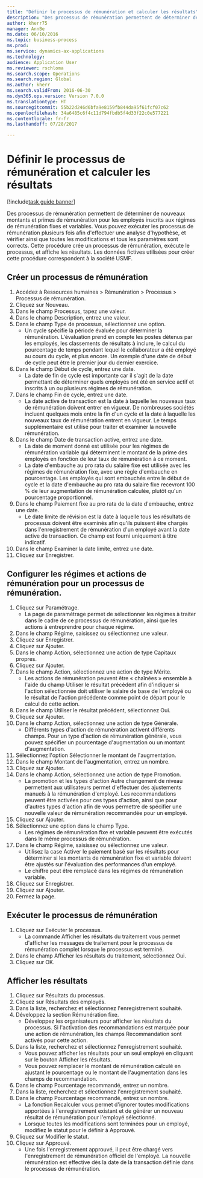 ```yaml
--- 
title: "Définir le processus de rémunération et calculer les résultats"
description: "Des processus de rémunération permettent de déterminer de nouveaux montants et primes de rémunération pour les employés inscrits aux régimes de rémunération fixes et variables."
author: kherr75
manager: AnnBe
ms.date: 06/10/2016
ms.topic: business-process
ms.prod: 
ms.service: dynamics-ax-applications
ms.technology: 
audience: Application User
ms.reviewer: rschloma
ms.search.scope: Operations
ms.search.region: Global
ms.author: kherr
ms.search.validFrom: 2016-06-30
ms.dyn365.ops.version: Version 7.0.0
ms.translationtype: HT
ms.sourcegitcommit: 55b22d246d6bfa9e8159fb844da95f61fcf07c62
ms.openlocfilehash: 34a6485c6f4c11d794fbdb5f4d33f22c0e577221
ms.contentlocale: fr-fr
ms.lasthandoff: 07/28/2017

---
```

# <a name="define-compensation-process-and-calculate-results"></a>Définir le processus de rémunération et calculer les résultats

[!include[task guide banner](../../includes/task-guide-banner.md)]

Des processus de rémunération permettent de déterminer de nouveaux montants et primes de rémunération pour les employés inscrits aux régimes de rémunération fixes et variables. Vous pouvez exécuter les processus de rémunération plusieurs fois afin d'effectuer une analyse d'hypothèse, et vérifier ainsi que toutes les modifications et tous les paramètres sont corrects. Cette procédure crée un processus de rémunération, exécute le processus, et affiche les résultats. Les données fictives utilisées pour créer cette procédure correspondent à la société USMF.


## <a name="create-a-compensation-process"></a>Créer un processus de rémunération
1. Accédez à Ressources humaines > Rémunération > Processus > Processus de rémunération.
2. Cliquez sur Nouveau.
3. Dans le champ Processus, tapez une valeur.
4. Dans le champ Description, entrez une valeur.
5. Dans le champ Type de processus, sélectionnez une option.
    * Un cycle spécifie la période évaluée pour déterminer la rémunération. L'évaluation prend en compte les postes détenus par les employés, les classements de résultats à inclure, le calcul du pourcentage de temps pendant lequel le collaborateur a été employé au cours du cycle, et plus encore. Un exemple d'une date de début de cycle peut être le premier jour du dernier exercice.  
6. Dans le champ Début de cycle, entrez une date.
    * La date de fin de cycle est importante car il s'agit de la date permettant de déterminer quels employés ont été en service actif et inscrits à un ou plusieurs régimes de rémunération.  
7. Dans le champ Fin de cycle, entrez une date.
    * La date active de transaction est la date à laquelle les nouveaux taux de rémunération doivent entrer en vigueur. De nombreuses sociétés incluent quelques mois entre la fin d'un cycle et la date à laquelle les nouveaux taux de rémunération entrent en vigueur. Le temps supplémentaire est utilisé pour traiter et examiner la nouvelle rémunération.  
8. Dans le champ Date de transaction active, entrez une date.
    * La date de moment donné est utilisée pour les régimes de rémunération variable qui déterminent le montant de la prime des employés en fonction de leur taux de rémunération à ce moment.  
    * La date d'embauche au pro rata du salaire fixe est utilisée avec les régimes de rémunération fixe, avec une règle d'embauche en pourcentage.  Les employés qui sont embauchés entre le début de cycle et la date d'embauche au pro rata du salaire fixe recevront 100 % de leur augmentation de rémunération calculée, plutôt qu'un pourcentage proportionnel.  
9. Dans le champ Paiement fixe au pro rata de la date d'embauche, entrez une date.
    * Le date limite de révision est la date à laquelle tous les résultats de processus doivent être examinés afin qu'ils puissent être chargés dans l'enregistrement de rémunération d'un employé avant la date active de transaction. Ce champ est fourni uniquement à titre indicatif.  
10. Dans le champ Examiner la date limite, entrez une date.
11. Cliquez sur Enregistrer.

## <a name="setup-the-compensation-plans-and-actions-for-a-compensation-process"></a>Configurer les régimes et actions de rémunération pour un processus de rémunération.
1. Cliquez sur Paramétrage.
    * La page de paramétrage permet de sélectionner les régimes à traiter dans le cadre de ce processus de rémunération, ainsi que les actions à entreprendre pour chaque régime.  
2. Dans le champ Régime, saisissez ou sélectionnez une valeur.
3. Cliquez sur Enregistrer.
4. Cliquez sur Ajouter.
5. Dans le champ Action, sélectionnez une action de type Capitaux propres.
6. Cliquez sur Ajouter.
7. Dans le champ Action, sélectionnez une action de type Mérite.
    * Les actions de rémunération peuvent être « chaînées » ensemble à l'aide du champ Utiliser le résultat précédent afin d'indiquer si l'action sélectionnée doit utiliser le salaire de base de l'employé ou le résultat de l'action précédente comme point de départ pour le calcul de cette action.  
8. Dans le champ Utiliser le résultat précédent, sélectionnez Oui.
9. Cliquez sur Ajouter.
10. Dans le champ Action, sélectionnez une action de type Générale.
    * Différents types d'action de rémunération activent différents champs. Pour un type d'action de rémunération générale, vous pouvez spécifier un pourcentage d'augmentation ou un montant d'augmentation.  
11. Sélectionnez l'option Sélectionner le montant de l'augmentation.
12. Dans le champ Montant de l'augmentation, entrez un nombre.
13. Cliquez sur Ajouter.
14. Dans le champ Action, sélectionnez une action de type Promotion.
    * La promotion et les types d'action Autre changement de niveau permettent aux utilisateurs permet d'effectuer des ajustements manuels à la rémunération d'employé. Les recommandations peuvent être activées pour ces types d'action, ainsi que pour d'autres types d'action afin de vous permettre de spécifier une nouvelle valeur de rémunération recommandée pour un employé.  
15. Cliquez sur Ajouter.
16. Sélectionnez une option dans le champ Type.
    * Les régimes de rémunération fixe et variable peuvent être exécutés dans le même processus de rémunération.  
17. Dans le champ Régime, saisissez ou sélectionnez une valeur.
    * Utilisez la case Activer le paiement basé sur les résultats pour déterminer si les montants de rémunération fixe et variable doivent être ajustés sur l'évaluation des performances d'un employé.  
    * Le chiffre peut être remplacé dans les régimes de rémunération variable.  
18. Cliquez sur Enregistrer.
19. Cliquez sur Ajouter.
20. Fermez la page.

## <a name="run-the-compensation-process"></a>Exécuter le processus de rémunération
1. Cliquez sur Exécuter le processus.
    * La commande Afficher les résultats du traitement vous permet d'afficher les messages de traitement pour le processus de rémunération complet lorsque le processus est terminé.  
2. Dans le champ Afficher les résultats du traitement, sélectionnez Oui.
3. Cliquez sur OK.

## <a name="view-the-results"></a>Afficher les résultats
1. Cliquez sur Résultats du processus.
2. Cliquez sur Résultats des employés.
3. Dans la liste, recherchez et sélectionnez l'enregistrement souhaité.
4. Développez la section Rémunération fixe.
    * Développez les organisateurs pour afficher les résultats du processus. Si l'activation des recommandations est marquée pour une action de rémunération, les champs Recommandation sont activés pour cette action.  
5. Dans la liste, recherchez et sélectionnez l'enregistrement souhaité.
    * Vous pouvez afficher les résultats pour un seul employé en cliquant sur le bouton Afficher les résultats.  
    * Vous pouvez remplacer le montant de rémunération calculé en ajustant le pourcentage ou le montant de l'augmentation dans les champs de recommandation.  
6. Dans le champ Pourcentage recommandé, entrez un nombre.
7. Dans la liste, recherchez et sélectionnez l'enregistrement souhaité.
8. Dans le champ Pourcentage recommandé, entrez un nombre.
    * La fonction Recalculer vous permet d'ignorer toutes modifications apportées à l'enregistrement existant et de générer un nouveau résultat de rémunération pour l'employé sélectionné.  
    * Lorsque toutes les modifications sont terminées pour un employé, modifiez le statut pour le définir à Approuvé.  
9. Cliquez sur Modifier le statut.
10. Cliquez sur Approuvé.
    * Une fois l'enregistrement approuvé, il peut être chargé vers l'enregistrement de rémunération officiel de l'employé. La nouvelle rémunération est effective dès la date de la transaction définie dans le processus de rémunération.  


